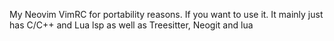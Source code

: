 My Neovim VimRC for portability reasons.
If you want to use it. It mainly just has C/C++ and Lua lsp as well as Treesitter, Neogit and lua
